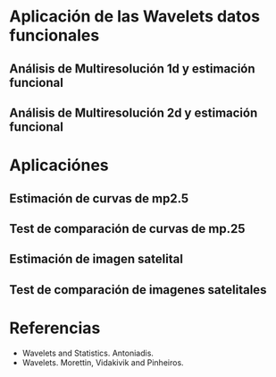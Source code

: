 # Aplicación de las Wavelets datos funcionales

## Análisis de Multiresolución 1d y estimación funcional

## Análisis de Multiresolución 2d y estimación funcional

# Aplicaciónes

## Estimación de curvas de mp2.5

## Test de comparación de curvas de mp.25

## Estimación de imagen satelital

## Test de comparación de imagenes satelitales

# Referencias
- Wavelets and Statistics. Antoniadis.
- Wavelets. Morettin, Vidakivik and Pinheiros.
